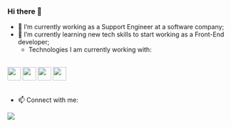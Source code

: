 ### Hi there 👋

- 🔭 I’m currently working as a Support Engineer at a software company;
- 🌱 I’m currently learning new tech skills to start working as a Front-End developer; <br/>
  - Technologies I am currently working with:
<div style="display: inline_block"><br>
  <img aling="center" heigh="30" width="30" src="https://cdn.jsdelivr.net/gh/devicons/devicon/icons/html5/html5-original.svg" />
  <img aling="center" heigh="30" width="30" src="https://cdn.jsdelivr.net/gh/devicons/devicon/icons/css3/css3-original.svg" />
  <img aling="center" heigh="30" width="30" src="https://cdn.jsdelivr.net/gh/devicons/devicon/icons/javascript/javascript-original.svg" />
  <img aling="center" heigh="30" width="30" src="https://cdn.jsdelivr.net/gh/devicons/devicon/icons/python/python-original.svg" />
</div>
<br/> 

- 📫 Connect with me:
<div>
<a href="https://www.linkedin.com/in/alana-saueressig/" target="_blank"><img src="https://img.shields.io/badge/-LinkedIn-%230077B5?style=for-the-badge&logo=linkedin&logoColor=white" target="_blank"></a> 
</div>
<!-- - ⚡ Fun fact: ... -->


